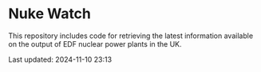 # Nuke Watch

This repository includes code for retrieving the latest information available on the output of EDF nuclear power plants in the UK.

Last updated: 2024-11-10 23:13